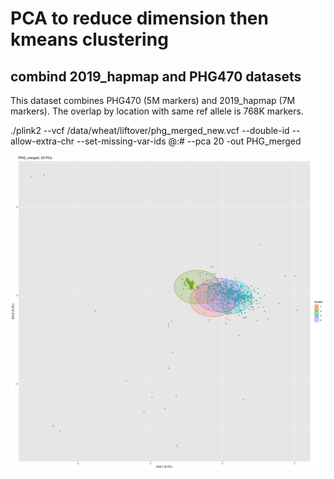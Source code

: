 # PCA to reduce dimension then kmeans clustering

## combind 2019_hapmap and PHG470 datasets

This dataset combines PHG470 (5M markers) and 2019_hapmap (7M markers). The overlap by location with same ref allele is 768K markers.

./plink2 --vcf /data/wheat/liftover/phg_merged_new.vcf --double-id --allow-extra-chr --set-missing-var-ids @:# --pca 20 -out PHG_merged

![4 Clusters](https://github.com/TriticeaeToolbox/PHGv2/blob/main/cluster-merged/images/PHG_merged.png)
